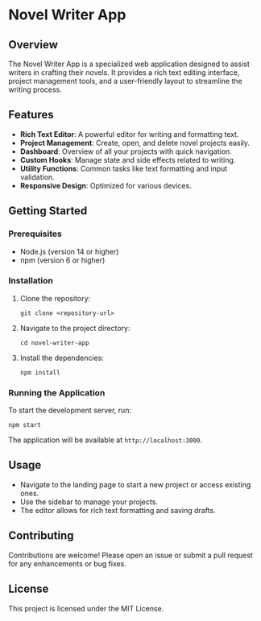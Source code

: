 # Novel Writer App

## Overview
The Novel Writer App is a specialized web application designed to assist writers in crafting their novels. It provides a rich text editing interface, project management tools, and a user-friendly layout to streamline the writing process.

## Features
- **Rich Text Editor**: A powerful editor for writing and formatting text.
- **Project Management**: Create, open, and delete novel projects easily.
- **Dashboard**: Overview of all your projects with quick navigation.
- **Custom Hooks**: Manage state and side effects related to writing.
- **Utility Functions**: Common tasks like text formatting and input validation.
- **Responsive Design**: Optimized for various devices.

## Getting Started

### Prerequisites
- Node.js (version 14 or higher)
- npm (version 6 or higher)

### Installation
1. Clone the repository:
   ```
   git clone <repository-url>
   ```
2. Navigate to the project directory:
   ```
   cd novel-writer-app
   ```
3. Install the dependencies:
   ```
   npm install
   ```

### Running the Application
To start the development server, run:
```
npm start
```
The application will be available at `http://localhost:3000`.

## Usage
- Navigate to the landing page to start a new project or access existing ones.
- Use the sidebar to manage your projects.
- The editor allows for rich text formatting and saving drafts.

## Contributing
Contributions are welcome! Please open an issue or submit a pull request for any enhancements or bug fixes.

## License
This project is licensed under the MIT License.